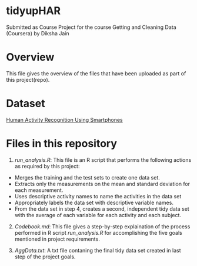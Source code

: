 # tidyupHAR
Submitted as Course Project for the course Getting and Cleaning Data (Coursera) by Diksha Jain

# Overview
This file gives the overview of the files that have been uploaded as part of this project(repo).

# Dataset
[Human Activity Recognition Using Smartphones](http://archive.ics.uci.edu/ml/datasets/Human+Activity+Recognition+Using+Smartphones)


# Files in this repository
1. *run_analysis.R*: This file is an R script that performs the following actions as required by this project:  
 - Merges the training and the test sets to create one data set.
 - Extracts only the measurements on the mean and standard deviation for each measurement.
 - Uses descriptive activity names to name the activities in the data set
 - Appropriately labels the data set with descriptive variable names.
 - From the data set in step 4, creates a second, independent tidy data set with the average of each variable for each activity and each subject.
 
 2. *Codebook.md*: This file gives a step-by-step explaination of the process performed in R script *run_analysis.R* for accomplishing the five goals mentioned in project requirements.
 
 3. *AggData.txt*: A txt file contaning the final tidy data set created in last step of the project goals.
